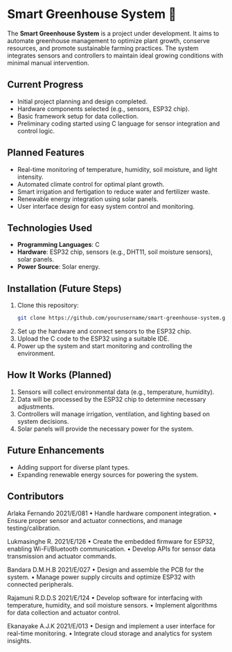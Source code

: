 # Smart Greenhouse System 🌱  

The **Smart Greenhouse System** is a project under development. It aims to automate greenhouse management to optimize plant growth, conserve resources, and promote sustainable farming practices. The system integrates sensors and controllers to maintain ideal growing conditions with minimal manual intervention.

## Current Progress  
- Initial project planning and design completed.  
- Hardware components selected (e.g., sensors, ESP32 chip).  
- Basic framework setup for data collection.  
- Preliminary coding started using C language for sensor integration and control logic.  

## Planned Features  
- Real-time monitoring of temperature, humidity, soil moisture, and light intensity.  
- Automated climate control for optimal plant growth.  
- Smart irrigation and fertigation to reduce water and fertilizer waste.  
- Renewable energy integration using solar panels.  
- User interface design for easy system control and monitoring.

## Technologies Used  
- **Programming Languages**: C  
- **Hardware**: ESP32 chip, sensors (e.g., DHT11, soil moisture sensors), solar panels.  
- **Power Source**: Solar energy.

## Installation (Future Steps)  
1. Clone this repository:  
   ```bash  
   git clone https://github.com/yourusername/smart-greenhouse-system.git  
   ```  
2. Set up the hardware and connect sensors to the ESP32 chip.  
3. Upload the C code to the ESP32 using a suitable IDE.  
4. Power up the system and start monitoring and controlling the environment.

## How It Works (Planned)  
1. Sensors will collect environmental data (e.g., temperature, humidity).  
2. Data will be processed by the ESP32 chip to determine necessary adjustments.  
3. Controllers will manage irrigation, ventilation, and lighting based on system decisions.  
4. Solar panels will provide the necessary power for the system.

## Future Enhancements  
- Adding support for diverse plant types.  
- Expanding renewable energy sources for powering the system.

## Contributors  

Arlaka Fernando	2021/E/081  	•	Handle hardware component integration.
                                 •	Ensure proper sensor and actuator connections, and manage testing/calibration.
                                 
Lukmasinghe R.	2021/E/126	      •	Create the embedded firmware for ESP32, enabling Wi-Fi/Bluetooth communication.
                                 •	Develop APIs for sensor data transmission and actuator commands.
                                 
Bandara D.M.H.B	2021/E/027	   •	Design and assemble the PCB for the system.
                                 •	Manage power supply circuits and optimize ESP32 with connected peripherals.
                                 
Rajamuni R.D.D.S	2021/E/124	   •	Develop software for interfacing with temperature, humidity, and soil moisture sensors.
                                 •	Implement algorithms for data collection and actuator control.
                                 
Ekanayake A.J.K	2021/E/013	   •	Design and implement a user interface for real-time monitoring.
                                 •	Integrate cloud storage and analytics for system insights.

